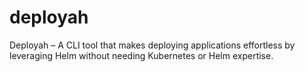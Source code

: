# deployah
Deployah – A CLI tool that makes deploying applications effortless by leveraging Helm without needing Kubernetes or Helm expertise.
